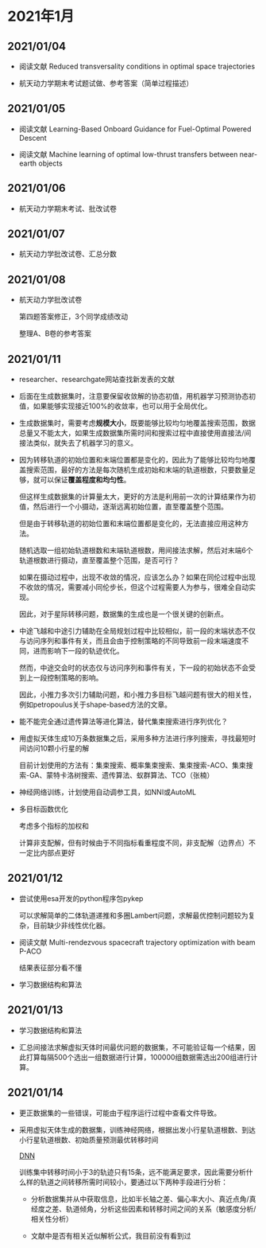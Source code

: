 # 2021年1月

## 2021/01/04

* 阅读文献 Reduced transversality conditions in optimal space trajectories

* 航天动力学期末考试题试做、参考答案（简单过程描述）

## 2021/01/05

* 阅读文献 Learning-Based Onboard Guidance for Fuel-Optimal Powered Descent

* 阅读文献 Machine learning of optimal low-thrust transfers between near-earth objects

## 2021/01/06

* 航天动力学期末考试、批改试卷

## 2021/01/07

* 航天动力学批改试卷、汇总分数

## 2021/01/08

* 航天动力学批改试卷

	第四题答案修正，3个同学成绩改动

	整理A、B卷的参考答案

## 2021/01/11

* researcher、researchgate网站查找新发表的文献

* 后面在生成数据集时，注意要保留收敛解的协态初值，用机器学习预测协态初值，如果能够实现接近100%的收敛率，也可以用于全局优化。

* 生成数据集时，需要考虑**规模大小**，既要能够比较均匀地覆盖搜索范围，数据总量又不能太大，如果生成数据集所需时间和搜索过程中直接使用直接法/间接法类似，就失去了机器学习的意义。

* 因为转移轨道的初始位置和末端位置都是变化的，因此为了能够比较均匀地覆盖搜索范围，最好的方法是每次随机生成初始和末端的轨道根数，只要数量足够，就可以保证**覆盖程度和均匀性**。

	但这样生成数据集的计算量太大，更好的方法是利用前一次的计算结果作为初值，然后进行一个小摄动，逐渐远离初始位置，直至覆盖整个范围。

	但是由于转移轨道的初始位置和末端位置都是变化的，无法直接应用这种方法。

	随机选取一组初始轨道根数和末端轨道根数，用间接法求解，然后对末端6个轨道根数进行摄动，直至覆盖整个范围，是否可行？

	如果在摄动过程中，出现不收敛的情况，应该怎么办？如果在同伦过程中出现不收敛的情况，需要减小同伦步长，但这个过程需要人为参与，很难全自动实现。

	因此，对于星际转移问题，数据集的生成也是一个很关键的创新点。

* 中途飞越和中途引力辅助在全局规划过程中比较相似，前一段的末端状态不仅与访问序列和事件有关，而且会由于控制策略的不同导致前一段末端速度不同，进而影响下一段的轨迹优化。

	然而，中途交会时的状态仅与访问序列和事件有关，下一段的初始状态不会受到上一段控制策略的影响。

	因此，小推力多次引力辅助问题，和小推力多目标飞越问题有很大的相关性，例如petropoulus关于shape-based方法的文章。

* 能不能完全通过遗传算法等进化算法，替代集束搜索进行序列优化？

* 用虚拟天体生成10万条数据集之后，采用多种方法进行序列搜索，寻找最短时间访问10颗小行星的解

	目前计划使用的方法有：集束搜索、概率集束搜索、集束搜索-ACO、集束搜索-GA、蒙特卡洛树搜索、遗传算法、蚁群算法、TCO（张楠）

* 神经网络训练，计划使用自动调参工具，如NNI或AutoML

* 多目标函数优化

	考虑多个指标的加权和

	计算非支配解，但有时候由于不同指标看重程度不同，非支配解（边界点）不一定比内部点更好

## 2021/01/12

* 尝试使用esa开发的python程序包pykep

	可以求解简单的二体轨道递推和多圈Lambert问题，求解最优控制问题较为复杂，目前缺少非线性优化器。

* 阅读文献 Multi-rendezvous spacecraft trajectory optimization with beam P-ACO

	结果表征部分看不懂

* 学习数据结构和算法

## 2021/01/13

* 学习数据结构和算法

* 汇总间接法求解虚拟天体时间最优问题的数据集，不可能验证每一个结果，因此打算每隔500个选出一组数据进行计算，100000组数据需选出200组进行计算。

## 2021/01/14

* 更正数据集的一些错误，可能由于程序运行过程中查看文件导致。

* 采用虚拟天体生成的数据集，训练神经网络，根据出发小行星轨道根数、到达小行星轨道根数、初始质量预测最优转移时间

	[DNN](https://github.com/Lpyshmily/GTOC7/blob/main/DNN.md#20210114-1st-version)

	训练集中转移时间小于3的轨迹只有15条，远不能满足要求，因此需要分析什么样的轨道之间转移所需时间较小，要通过以下两种手段进行分析：

	* 分析数据集并从中获取信息，比如半长轴之差、偏心率大小、真近点角/真经度之差、轨道倾角，分析这些因素和转移时间之间的关系（敏感度分析/相关性分析）

	* 文献中是否有相关近似解析公式，我目前没有看到过